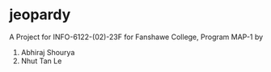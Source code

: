 # jeopardy

A Project for INFO-6122-(02)-23F for Fanshawe College, Program MAP-1 by
1. Abhiraj Shourya
2. Nhut Tan Le
